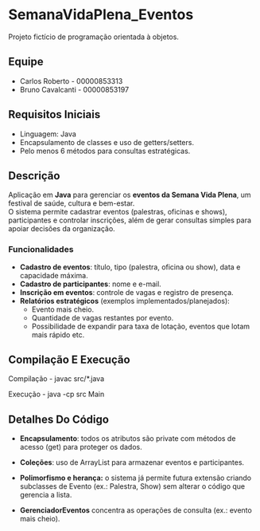 # SemanaVidaPlena_Eventos
Projeto fictício de programação orientada à objetos.


## Equipe
- Carlos Roberto - 00000853313
- Bruno Cavalcanti - 00000853197


## Requisitos Iniciais
- Linguagem: Java
- Encapsulamento de classes e uso de getters/setters.
- Pelo menos 6 métodos para consultas estratégicas.

## Descrição
Aplicação em **Java** para gerenciar os **eventos da Semana Vida Plena**, um festival de saúde, cultura e bem-estar.  
O sistema permite cadastrar eventos (palestras, oficinas e shows), participantes e controlar inscrições, além de gerar consultas simples para apoiar decisões da organização.

### Funcionalidades
- **Cadastro de eventos**: título, tipo (palestra, oficina ou show), data e capacidade máxima.
- **Cadastro de participantes**: nome e e-mail.
- **Inscrição em eventos**: controle de vagas e registro de presença.
- **Relatórios estratégicos** (exemplos implementados/planejados):
  - Evento mais cheio.
  - Quantidade de vagas restantes por evento.
  - Possibilidade de expandir para taxa de lotação, eventos que lotam mais rápido etc.

## Compilação E Execução
Compilação - javac src/*.java

Execução - java -cp src Main

## Detalhes Do Código

- **Encapsulamento**: todos os atributos são private com métodos de acesso (get) para proteger os dados.

- **Coleções**: uso de ArrayList para armazenar eventos e participantes.

- **Polimorfismo e herança:** o sistema já permite futura extensão criando subclasses de Evento (ex.: Palestra, Show) sem alterar o código que gerencia a lista.

- **GerenciadorEventos** concentra as operações de consulta (ex.: evento mais cheio).
